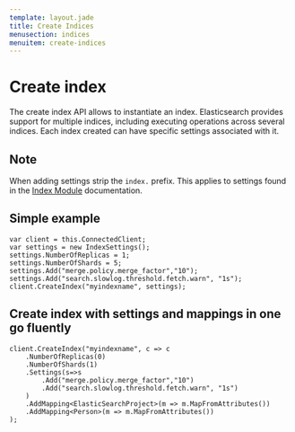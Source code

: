```yaml
---
template: layout.jade
title: Create Indices
menusection: indices
menuitem: create-indices
---
```



# Create index 
The create index API allows to instantiate an index. Elasticsearch provides support for multiple indices, including executing operations across several indices. Each index created can have specific settings associated with it.

## Note 
When adding settings strip the `index.` prefix. This applies to settings found in the [Index Module](http://www.elasticsearch.org/guide/reference/index-modules/) documentation.

## Simple example

	var client = this.ConnectedClient;
	var settings = new IndexSettings();
	settings.NumberOfReplicas = 1;
	settings.NumberOfShards = 5;
	settings.Add("merge.policy.merge_factor","10");
	settings.Add("search.slowlog.threshold.fetch.warn", "1s");
	client.CreateIndex("myindexname", settings);


## Create index with settings and mappings in one go fluently

	client.CreateIndex("myindexname", c => c
		.NumberOfReplicas(0)
		.NumberOfShards(1)
		.Settings(s=>s
			.Add("merge.policy.merge_factor","10")
			.Add("search.slowlog.threshold.fetch.warn", "1s")
		)   
		.AddMapping<ElasticSearchProject>(m => m.MapFromAttributes())
		.AddMapping<Person>(m => m.MapFromAttributes())
	);


